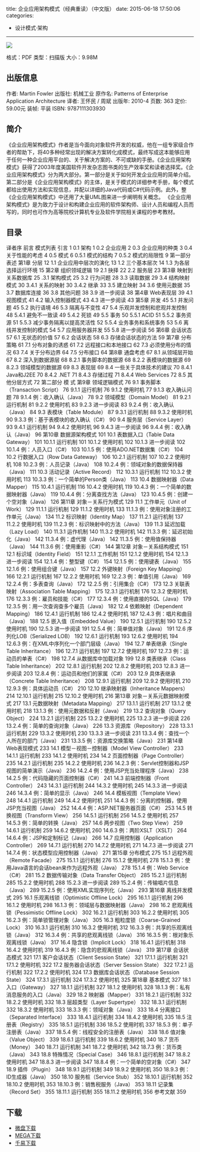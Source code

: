 title: 企业应用架构模式（经典重读）（中文版）
date: 2015-06-18 17:50:06
categories:
  - 设计模式·架构
---

![](http://img3.douban.com/lpic/s6164140.jpg)

格式：PDF
类型：扫描版
大小：9.98M

<!--more-->

## 出版信息 ##

作者: Martin Fowler 
出版社: 机械工业
原作名: Patterns of Enterprise Application Architecture
译者: 王怀民 / 周斌 
出版年: 2010-4
页数: 363
定价: 59.00元
装帧: 平装
ISBN: 9787111303930

## 简介 ##

《企业应用架构模式》作者是当今面向对象软件开发的权威，他在一组专家级合作者的帮助下，将40多种经常出现的解决方案转化成模式，最终写成这本能够应用于任何一种企业应用平台的、关于解决方案的、不可或缺的手册。《企业应用架构模式》获得了2003年度美国软件开发杂志图书类的生产效率奖和读者选择奖。《企业应用架构模式》分为两大部分。第一部分是关于如何开发企业应用的简单介绍。第二部分是《企业应用架构模式》的主体，是关于模式的详细参考手册，每个模式都给出使用方法和实现信息，并配以详细的Java代码或C#代码示例。此外，整《企业应用架构模式》中还用了大量UML图来进一步阐明有关概念。
《企业应用架构模式》是为致力于设计和构建企业应用的软件架构师、设计人员和编程人员而写的，同时也可作为高等院校计算机专业及软件学院相关课程的参考教材。

## 目录 ##

译者序
前言
模式列表
引言 1
0.1 架构 1
0.2 企业应用 2
0.3 企业应用的种类 3
0.4 关于性能的考虑 4
0.5 模式 6
0.5.1 模式的结构 7
0.5.2 模式的局限性 9
第一部分 表述
第1章 分层 12
1.1 企业应用中层次的演化 13
1.2 三个基本层次 14
1.3 为各层选择运行环境 15
第2章 组织领域逻辑 19
2.1 抉择 22
2.2 服务层 23
第3章 映射到关系数据库 25
.3.1 架构模式 25
3.2 行为问题 28
3.3 读取数据 29
3.4 结构映射模式 30
3.4.1 关系的映射 30
3.4.2 继承 33
3.5 建立映射 34
3.6 使用元数据 35
3.7 数据库连接 36
3.8 其他问题 38
3.9 进一步阅读 38
第4章 Web表现层 39
4.1 视图模式 41
4.2 输入控制器模式 43
4.3 进一步阅读 43
第5章 并发 45
5.1 并发问题 45
5.2 执行语境 46
5.3 隔离与不变性 47
5.4 乐观并发控制和悲观并发控制 48
5.4.1 避免不一致读 49
5.4.2 死锁 49
5.5 事务 50
5.5.1 ACID 51
5.5.2 事务资源 51
5.5.3 减少事务隔离以提高灵活性 52
5.5.4 业务事务和系统事务 53
5.6 离线并发控制的模式 54
5.7 应用服务器并发 55
5.8 进一步阅读 56
第6章 会话状态 57
6.1 无状态的价值 57
6.2 会话状态 58
6.3 存储会话状态的方法 59
第7章 分布策略 61
7.1 分布对象的诱惑 61
7.2 远程接口和本地接口 62
7.3 必须使用分布的情况 63
7.4 关于分布边界 64
7.5 分布接口 64
第8章 通盘考虑 67
8.1 从领域层开始 67
8.2 深入到数据源层 68
8.2.1 事务脚本的数据源 68
8.2.2 表模块的数据源 69
8.2.3 领域模型的数据源 69
8.3 表现层 69
8.4 一些关于具体技术的建议 70
8.4.1 Java和J2EE 70
8.4.2 .NET 71
8.4.3 存储过程 71
8.4.4 Web Services 72
8.5 其他分层方式 72
第二部分 模 式
第9章 领域逻辑模式 76
9.1 事务脚本（Transaction Script） 76
9.1.1 运行机制 76
9.1.2 使用时机 77
9.1.3 收入确认问题 78
9.1.4 例：收入确认（Java） 78
9.2 领域模型（Domain Model） 81
9.2.1 运行机制 81
9.2.2 使用时机 83
9.2.3 进一步阅读 83
9.2.4 例：收入确认（Java） 84
9.3 表模块（Table Module） 87
9.3.1 运行机制 88
9.3.2 使用时机 90
9.3.3 例：基于表模块的收入确认（C#） 90
9.4 服务层（Service Layer） 93
9.4.1 运行机制 94
9.4.2 使用时机 96
9.4.3 进一步阅读 96
9.4.4 例：收入确认（Java） 96
第10章 数据源架构模式 101
10.1 表数据入口（Table Data Gateway） 101
10.1.1 运行机制 101
10.1.2 使用时机 102
10.1.3 进一步阅读 102
10.1.4 例：人员入口（C#） 103
10.1.5 例：使用ADO.NET数据集（C#） 104
10.2 行数据入口（Row Data Gateway） 106
10.2.1 运行机制 107
10.2.2 使用时机 108
10.2.3 例：人员记录（Java） 108
10.2.4 例：领域对象的数据保持器（Java） 111
10.3 活动记录（Active Record） 112
10.3.1 运行机制 112
10.3.2 使用时机 113
10.3.3 例：一个简单的Person类（Java） 113
10.4 数据映射器（Data Mapper） 115
10.4.1 运行机制 116
10.4.2 使用时机 119
10.4.3 例：一个简单的数据映射器（Java） 119
10.4.4 例：分离查找方法（Java） 123
10.4.5 例：创建一个空对象（Java） 126
第11章 对象－关系行为模式 129
11.1 工作单元（Unit of Work） 129
11.1.1 运行机制 129
11.1.2 使用时机 133
11.1.3 例：使用对象注册的工作单元（Java） 134
11.2 标识映射（Identity Map） 137
11.2.1 运行机制 137
11.2.2 使用时机 139
11.2.3 例：标识映射中的方法（Java） 139
11.3 延迟加载（Lazy Load） 140
11.3.1 运作机制 140
11.3.2 使用时机 142
11.3.3 例：延迟初始化（Java） 142
11.3.4 例：虚代理（Java） 142
11.3.5 例：使用值保持器（Java） 144
11.3.6 例：使用重影（C#） 144
第12章 对象－关系结构模式 151
12.1 标识域（Identity Field） 151
12.1.1 工作机制 151
12.1.2 使用时机 154
12.1.3 进一步阅读 154
12.1.4 例：整型键（C#） 154
12.1.5 例：使用键表（Java） 155
12.1.6 例：使用组合键（Java） 157
12.2 外键映射（Foreign Key Mapping） 166
12.2.1 运行机制 167
12.2.2 使用时机 169
12.2.3 例：单值引用（Java） 169
12.2.4 例：多表查询（Java） 172
12.2.5 例：引用集合（C#） 173
12.3 关联表映射（Association Table Mapping） 175
12.3.1 运行机制 176
12.3.2 使用时机 176
12.3.3 例：雇员和技能（C#） 177
12.3.4 例：使用直接的SQL（Java） 179
12.3.5 例：用一次查询查多个雇员（Java） 182
12.4 依赖映射（Dependent Mapping） 186
12.4.1 运行机制 186
12.4.2 使用时机 187
12.4.3 例：唱片和曲目（Java） 188
12.5 嵌入值（Embedded Value） 190
12.5.1 运行机制 190
12.5.2 使用时机 190
12.5.3 进一步阅读 191
12.5.4 例：简单值对象（Java） 191
12.6 序列化LOB（Serialized LOB） 192
12.6.1 运行机制 193
12.6.2 使用时机 194
12.6.3 例：在XML中序列化一个部门层级（Java） 194
12.7 单表继承（Single Table Inheritance） 196
12.7.1 运行机制 197
12.7.2 使用时机 197
12.7.3 例：运动员的单表（C#） 198
12.7.4 从数据库中加载对象 199
12.8 类表继承（Class Table Inheritance） 202
12.8.1 运行机制 202
12.8.2 使用时机 203
12.8.3 进一步阅读 203
12.8.4 例：运动员和他们的家属（C#） 203
12.9 具体表继承（Concrete Table Inheritance） 208
12.9.1 运行机制 209
12.9.2 使用时机 210
12.9.3 例：具体运动员（C#） 210
12.10 继承映射器（Inheritance Mappers） 214
12.10.1 运行机制 215
12.10.2 使用时机 216
第13章 对象－关系元数据映射模式 217
13.1 元数据映射（Metadata Mapping） 217
13.1.1 运行机制 217
13.1.2 使用时机 218
13.1.3 例：使用元数据和反射（Java） 219
13.2 查询对象（Query Object） 224
13.2.1 运行机制 225
13.2.2 使用时机 225
13.2.3 进一步阅读 226
13.2.4 例：简单的查询对象（Java） 226
13.3 资源库（Repository） 228
13.3.1 运行机制 229
13.3.2 使用时机 230
13.3.3 进一步阅读 231
13.3.4 例：查找一个人所在的部门（Java） 231
13.3.5 例：资源库交换策略（Java） 231
第14章 Web表现模式 233
14.1 模型－视图－控制器（Model View Controller） 233
14.1.1 运行机制 233
14.1.2 使用时机 234
14.2 页面控制器（Page Controller） 235
14.2.1 运行机制 235
14.2.2 使用时机 236
14.2.3 例：Servlet控制器和JSP视图的简单演示（Java） 236
14.2.4 例：使用JSP充当处理程序（Java） 238
14.2.5 例：代码隐藏的页面控制器（C#） 241
14.3 前端控制器（Front Controller） 243
14.3.1 运行机制 244
14.3.2 使用时机 245
14.3.3 进一步阅读 246
14.3.4 例：简单的显示（Java） 246
14.4 模板视图（Template View） 248
14.4.1 运行机制 249
14.4.2 使用时机 251
14.4.3 例：分离的控制器，使用JSP充当视图（Java） 252
14.4.4 例：ASP.NET服务器页面（C#） 253
14.5 转换视图（Transform View） 256
14.5.1 运行机制 256
14.5.2 使用时机 257
14.5.3 例：简单的转换（Java） 257
14.6 两步视图（Two Step View） 259
14.6.1 运行机制 259
14.6.2 使用时机 260
14.6.3 例：两阶XSLT（XSLT） 264
14.6.4 例：JSP和定制标记（Java） 266
14.7 应用控制器（Application Controller） 269
14.7.1 运行机制 270
14.7.2 使用时机 271
14.7.3 进一步阅读 271
14.7.4 例：状态模型应用控制器（Java） 271
第15章 分布模式 275
15.1 远程外观（Remote Facade） 275
15.1.1 运行机制 276
15.1.2 使用时机 278
15.1.3 例：使用Java语言的会话bean来作为远程外观（Java） 278
15.1.4 例：Web Service（C#） 281
15.2 数据传输对象（Data Transfer Object） 285
15.2.1 运行机制 285
15.2.2 使用时机 288
15.2.3 进一步阅读 289
15.2.4 例：传输唱片信息（Java） 289
15.2.5 例：使用XML实现序列化（Java） 293
第16章 离线并发模式 295
16.1 乐观离线锁（Optimistic Offline Lock） 295
16.1.1 运行机制 296
16.1.2 使用时机 298
16.1.3 例：领域层与数据映射器（Java） 298
16.2 悲观离线锁（Pessimistic Offline Lock） 302
16.2.1 运行机制 303
16.2.2 使用时机 305
16.2.3 例：简单锁管理对象（Java） 305
16.3 粗粒度锁（Coarse-Grained Lock） 310
16.3.1 运行机制 310
16.3.2 使用时机 312
16.3.3 例：共享的乐观离线锁（Java） 312
16.3.4 例：共享的悲观离线锁（Java） 316
16.3.5 例：根对象乐观离线锁（Java） 317
16.4 隐含锁（Implicit Lock） 318
16.4.1 运行机制 318
16.4.2 使用时机 319
16.4.3 例：隐含的悲观离线锁（Java） 319
第17章 会话状态模式 321
17.1 客户会话状态（Client Session State） 321
17.1.1 运行机制 321
17.1.2 使用时机 322
17.2 服务器会话状态（Server Session State） 322
17.2.1 运行机制 322
17.2.2 使用时机 324
17.3 数据库会话状态（Database Session State） 324
17.3.1 运行机制 324
17.3.2 使用时机 325
第18章 基本模式 327
18.1 入口（Gateway） 327
18.1.1 运行机制 327
18.1.2 使用时机 328
18.1.3 例：私有消息服务的入口（Java） 329
18.2 映射器（Mapper） 331
18.2.1 运行机制 332
18.2.2 使用时机 332
18.3 层超类型（Layer Supertype） 332
18.3.1 运行机制 332
18.3.2 使用时机 333
18.3.3 例：领域对象（Java） 333
18.4 分离接口（Separated Interface） 333
18.4.1 运行机制 334
18.4.2 使用时机 335
18.5 注册表（Registry） 335
18.5.1 运行机制 336
18.5.2 使用时机 337
18.5.3 例：单子注册表（Java） 337
18.5.4 例：线程安全的注册表（Java） 338
18.6 值对象（Value Object） 339
18.6.1 运行机制 339
18.6.2 使用时机 340
18.7 货币（Money） 340
18.7.1 运行机制 341
18.7.2 使用时机 342
18.7.3 例：货币类（Java） 343
18.8 特殊情况（Special Case） 346
18.8.1 运行机制 347
18.8.2 使用时机 347
18.8.3 进一步阅读 347
18.8.4 例：一个简单的空对象（C#） 347
18.9 插件（Plugin） 348
18.9.1 运行机制 349
18.9.2 使用时机 350
18.9.3 例：ID生成器（Java） 350
18.10 服务桩（Service Stub） 352
18.10.1 运行机制 352
18.10.2 使用时机 353
18.10.3 例：销售税服务（Java） 353
18.11 记录集（Record Set） 355
18.11.1 运行机制 355
18.11.2 使用时机 356
参考文献 359

## 下载 ##

+ [微盘下载](http://vdisk.weibo.com/s/aADaW4YRE_mDy)
+ [MEGA下载](https://mega.co.nz/#!nB9WCTBC!kfGcRZYVqXBWpGWdMDW29hyOY9a8U9q17g6yJYZl5cs)
+ [千易下载](http://1000eb.com/1gghd)
